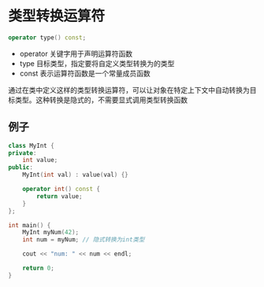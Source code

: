 # 类型转换运算符
```c++
operator type() const;
```
* operator  关键字用于声明运算符函数
* type      目标类型，指定要将自定义类型转换为的类型
* const     表示运算符函数是一个常量成员函数

通过在类中定义这样的类型转换运算符，可以让对象在特定上下文中自动转换为目标类型。这种转换是隐式的，不需要显式调用类型转换函数

例子
---
```c++
class MyInt {
private:
    int value;
public:
    MyInt(int val) : value(val) {}

    operator int() const {
        return value;
    }
};

int main() {
    MyInt myNum(42);
    int num = myNum; // 隐式转换为int类型

    cout << "num: " << num << endl;

    return 0;
}
```
